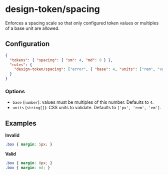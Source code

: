 # design-token/spacing

Enforces a spacing scale so that only configured token values or multiples of a base unit are allowed.

## Configuration

```json
{
  "tokens": { "spacing": { "sm": 4, "md": 8 } },
  "rules": {
    "design-token/spacing": ["error", { "base": 4, "units": ["rem", "vw"] }]
  }
}
```

### Options

- `base` (`number`): values must be multiples of this number. Defaults to `4`.
- `units` (`string[]`): CSS units to validate. Defaults to `['px', 'rem', 'em']`.

## Examples

**Invalid**

```css
.box { margin: 5px; }
```

**Valid**

```css
.box { margin: 8px; }
.box { margin: md; }
```
